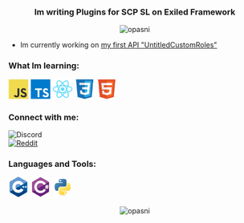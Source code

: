 <h3 align="center">Im writing Plugins for SCP SL on Exiled Framework</h3>

<p align="center">
  <img src="https://komarev.com/ghpvc/?username=opasni&label=Profile%20views&color=fb00ff&style=flat" alt="opasni" />
</p>

- Im currently working on [my first API "UntitledCustomRoles"](https://github.com/OpasniDed/UntitledCustomRoles)  


<h3 align="left">What Im learning:</h3>
<p align="left">
  <a href="https://www.javascript.com/" target="_blank"><img src="https://raw.githubusercontent.com/devicons/devicon/master/icons/javascript/javascript-original.svg" alt="JavaScript" width="40" height="40"/></a>
  <a href="https://www.typescriptlang.org/" target="_blank"><img src="https://raw.githubusercontent.com/devicons/devicon/master/icons/typescript/typescript-original.svg" alt="TypeScript" width="40" height="40"/></a>
  <a href="https://react.dev/" target="_blank"><img src="https://raw.githubusercontent.com/devicons/devicon/master/icons/react/react-original.svg" alt="React" width="40" height="40"/></a>
  <a href="https://www.w3schools.com/css/" target="_blank"><img src="https://raw.githubusercontent.com/devicons/devicon/master/icons/css3/css3-original.svg" alt="CSS3" width="40" height="40"/></a>
  <a href="https://www.w3schools.com/html/" target="_blank"><img src="https://raw.githubusercontent.com/devicons/devicon/master/icons/html5/html5-original.svg" alt="HTML5" width="40" height="40"/></a>
</p>

<h3 align="left">Connect with me:</h3>
<p align="left">
  <img src="https://img.shields.io/badge/Discord-lzhedmitry2-5865F2?style=for-the-badge&logo=discord&logoColor=white" alt="Discord"/>
  <br>
  <a href="https://www.reddit.com/user/opasnided/" target="_blank"><img src="https://img.shields.io/badge/Reddit-u/opasnided-FF4500?style=for-the-badge&logo=reddit&logoColor=white" alt="Reddit"/></a>
</p>

<h3 align="left">Languages and Tools:</h3>
<p align="left">
  <a href="https://www.w3schools.com/cpp/" target="_blank"><img src="https://raw.githubusercontent.com/devicons/devicon/master/icons/cplusplus/cplusplus-original.svg" alt="C++" width="40" height="40"/></a>
  <a href="https://www.w3schools.com/cs/" target="_blank"><img src="https://raw.githubusercontent.com/devicons/devicon/master/icons/csharp/csharp-original.svg" alt="C#" width="40" height="40"/></a>
  <a href="https://www.python.org" target="_blank"><img src="https://raw.githubusercontent.com/devicons/devicon/master/icons/python/python-original.svg" alt="Python" width="40" height="40"/></a>
</p>

<p align="center">
  <img align="center" src="https://github-readme-stats.vercel.app/api?username=opasni&show_icons=true&theme=dracula&title_color=ff79c6&text_color=8be9fd&bg_color=282a36&locale=en" alt="opasni" />
</p>
